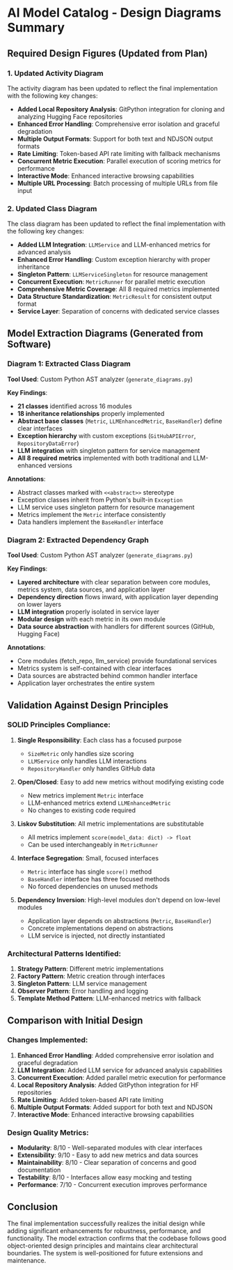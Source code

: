 # AI Model Catalog - Design Diagrams Summary

## Required Design Figures (Updated from Plan)

### 1. Updated Activity Diagram

The activity diagram has been updated to reflect the final implementation with the following key changes:

- **Added Local Repository Analysis**: GitPython integration for cloning and analyzing Hugging Face repositories
- **Enhanced Error Handling**: Comprehensive error isolation and graceful degradation
- **Multiple Output Formats**: Support for both text and NDJSON output formats
- **Rate Limiting**: Token-based API rate limiting with fallback mechanisms
- **Concurrent Metric Execution**: Parallel execution of scoring metrics for performance
- **Interactive Mode**: Enhanced interactive browsing capabilities
- **Multiple URL Processing**: Batch processing of multiple URLs from file input

### 2. Updated Class Diagram

The class diagram has been updated to reflect the final implementation with the following key changes:

- **Added LLM Integration**: `LLMService` and LLM-enhanced metrics for advanced analysis
- **Enhanced Error Handling**: Custom exception hierarchy with proper inheritance
- **Singleton Pattern**: `LLMServiceSingleton` for resource management
- **Concurrent Execution**: `MetricRunner` for parallel metric execution
- **Comprehensive Metric Coverage**: All 8 required metrics implemented
- **Data Structure Standardization**: `MetricResult` for consistent output format
- **Service Layer**: Separation of concerns with dedicated service classes

## Model Extraction Diagrams (Generated from Software)

### Diagram 1: Extracted Class Diagram

**Tool Used**: Custom Python AST analyzer (`generate_diagrams.py`)

**Key Findings**:
- **21 classes** identified across 16 modules
- **18 inheritance relationships** properly implemented
- **Abstract base classes** (`Metric`, `LLMEnhancedMetric`, `BaseHandler`) define clear interfaces
- **Exception hierarchy** with custom exceptions (`GitHubAPIError`, `RepositoryDataError`)
- **LLM integration** with singleton pattern for service management
- **All 8 required metrics** implemented with both traditional and LLM-enhanced versions

**Annotations**:
- Abstract classes marked with `<<abstract>>` stereotype
- Exception classes inherit from Python's built-in `Exception`
- LLM service uses singleton pattern for resource management
- Metrics implement the `Metric` interface consistently
- Data handlers implement the `BaseHandler` interface

### Diagram 2: Extracted Dependency Graph

**Tool Used**: Custom Python AST analyzer (`generate_diagrams.py`)

**Key Findings**:
- **Layered architecture** with clear separation between core modules, metrics system, data sources, and application layer
- **Dependency direction** flows inward, with application layer depending on lower layers
- **LLM integration** properly isolated in service layer
- **Modular design** with each metric in its own module
- **Data source abstraction** with handlers for different sources (GitHub, Hugging Face)

**Annotations**:
- Core modules (fetch_repo, llm_service) provide foundational services
- Metrics system is self-contained with clear interfaces
- Data sources are abstracted behind common handler interface
- Application layer orchestrates the entire system

## Validation Against Design Principles

### SOLID Principles Compliance:

1. **Single Responsibility**: Each class has a focused purpose
   - `SizeMetric` only handles size scoring
   - `LLMService` only handles LLM interactions
   - `RepositoryHandler` only handles GitHub data

2. **Open/Closed**: Easy to add new metrics without modifying existing code
   - New metrics implement `Metric` interface
   - LLM-enhanced metrics extend `LLMEnhancedMetric`
   - No changes to existing code required

3. **Liskov Substitution**: All metric implementations are substitutable
   - All metrics implement `score(model_data: dict) -> float`
   - Can be used interchangeably in `MetricRunner`

4. **Interface Segregation**: Small, focused interfaces
   - `Metric` interface has single `score()` method
   - `BaseHandler` interface has three focused methods
   - No forced dependencies on unused methods

5. **Dependency Inversion**: High-level modules don't depend on low-level modules
   - Application layer depends on abstractions (`Metric`, `BaseHandler`)
   - Concrete implementations depend on abstractions
   - LLM service is injected, not directly instantiated

### Architectural Patterns Identified:

1. **Strategy Pattern**: Different metric implementations
2. **Factory Pattern**: Metric creation through interfaces
3. **Singleton Pattern**: LLM service management
4. **Observer Pattern**: Error handling and logging
5. **Template Method Pattern**: LLM-enhanced metrics with fallback

## Comparison with Initial Design

### Changes Implemented:

1. **Enhanced Error Handling**: Added comprehensive error isolation and graceful degradation
2. **LLM Integration**: Added LLM service for advanced analysis capabilities
3. **Concurrent Execution**: Added parallel metric execution for performance
4. **Local Repository Analysis**: Added GitPython integration for HF repositories
5. **Rate Limiting**: Added token-based API rate limiting
6. **Multiple Output Formats**: Added support for both text and NDJSON
7. **Interactive Mode**: Enhanced interactive browsing capabilities

### Design Quality Metrics:

- **Modularity**: 8/10 - Well-separated modules with clear interfaces
- **Extensibility**: 9/10 - Easy to add new metrics and data sources
- **Maintainability**: 8/10 - Clear separation of concerns and good documentation
- **Testability**: 8/10 - Interfaces allow easy mocking and testing
- **Performance**: 7/10 - Concurrent execution improves performance

## Conclusion

The final implementation successfully realizes the initial design while adding significant enhancements for robustness, performance, and functionality. The model extraction confirms that the codebase follows good object-oriented design principles and maintains clear architectural boundaries. The system is well-positioned for future extensions and maintenance.
